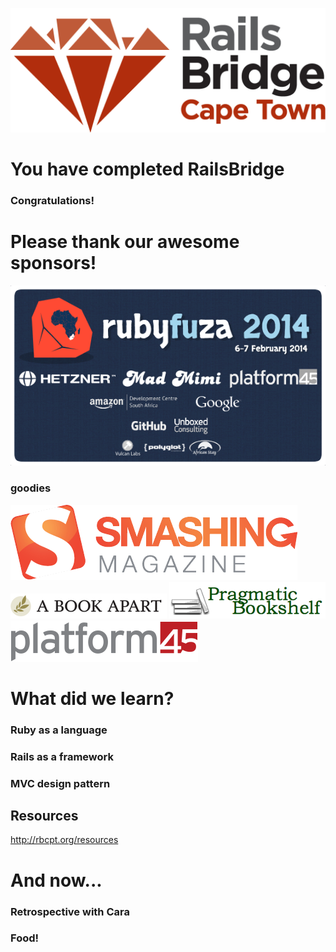 <!SLIDE centereverything bullets>
![Railsbridge](img/rails-bridge-cape-town-logo-large.png)

<!SLIDE bullets incremental>
# You have completed RailsBridge
### Congratulations!

<!SLIDE bullets>
# Please thank our awesome sponsors!

![RubyFuza](img/rubyfuza_2014.gif)

### goodies

![Smashing Magazine](img/smashing-magazine.png)
![A Book Apart](img/aba-logo.png)
![Pragmatic Bookshelf](img/pragprog-logo.png)
![Platform45](img/platform45-logo.png)

<!SLIDE bullets>
# What did we learn?
### Ruby as a language
### Rails as a framework
### MVC design pattern

## Resources

http://rbcpt.org/resources

<!SLIDE bullets>
# And now...
### Retrospective with Cara
### Food!